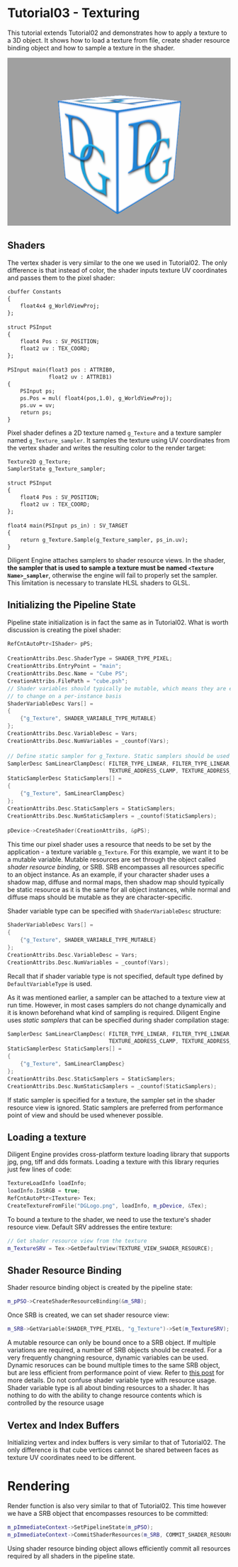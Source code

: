 # Tutorial03 - Texturing

This tutorial extends Tutorial02 and demonstrates how to apply a texture to a 3D object. It shows how to load a texture 
from file, create shader resource binding object and how to sample a texture in the shader.

![](Screenshot.png)

## Shaders

The vertex shader is very similar to the one we used in Tutorial02. The only difference is that instead of color,
the shader inputs texture UV coordinates and passes them to the pixel shader:

```hlsl
cbuffer Constants
{
    float4x4 g_WorldViewProj;
};

struct PSInput 
{ 
    float4 Pos : SV_POSITION; 
    float2 uv : TEX_COORD; 
};

PSInput main(float3 pos : ATTRIB0, 
             float2 uv : ATTRIB1) 
{
    PSInput ps; 
    ps.Pos = mul( float4(pos,1.0), g_WorldViewProj);
    ps.uv = uv;
    return ps;
}
```

Pixel shader defines a 2D texture named `g_Texture` and a texture sampler named `g_Texture_sampler`. It samples
the texture using UV coordinates from the vertex shader and writes the resulting color to the render target:

```hlsl
Texture2D g_Texture;
SamplerState g_Texture_sampler;

struct PSInput 
{ 
    float4 Pos : SV_POSITION; 
    float2 uv : TEX_COORD; 
};

float4 main(PSInput ps_in) : SV_TARGET
{
    return g_Texture.Sample(g_Texture_sampler, ps_in.uv); 
}
```

Diligent Engine attaches samplers to shader resource views. In the shader,
**the sampler that is used to sample a texture must be named `<Texture Name>_sampler`**, otherwise
the engine will fail to properly set the sampler. This limitation is necessary to translate HLSL shaders 
to GLSL.

## Initializing the Pipeline State

Pipeline state initialization is in fact the same as in Tutorial02. What is worth discussion is 
creating the pixel shader:

```cpp
RefCntAutoPtr<IShader> pPS;
       
CreationAttribs.Desc.ShaderType = SHADER_TYPE_PIXEL;
CreationAttribs.EntryPoint = "main";
CreationAttribs.Desc.Name = "Cube PS";
CreationAttribs.FilePath = "cube.psh";
// Shader variables should typically be mutable, which means they are expected
// to change on a per-instance basis
ShaderVariableDesc Vars[] = 
{
    {"g_Texture", SHADER_VARIABLE_TYPE_MUTABLE}
};
CreationAttribs.Desc.VariableDesc = Vars;
CreationAttribs.Desc.NumVariables = _countof(Vars);

// Define static sampler for g_Texture. Static samplers should be used whenever possible
SamplerDesc SamLinearClampDesc( FILTER_TYPE_LINEAR, FILTER_TYPE_LINEAR, FILTER_TYPE_LINEAR, 
                                TEXTURE_ADDRESS_CLAMP, TEXTURE_ADDRESS_CLAMP, TEXTURE_ADDRESS_CLAMP);
StaticSamplerDesc StaticSamplers[] = 
{
    {"g_Texture", SamLinearClampDesc}
};
CreationAttribs.Desc.StaticSamplers = StaticSamplers;
CreationAttribs.Desc.NumStaticSamplers = _countof(StaticSamplers);

pDevice->CreateShader(CreationAttribs, &pPS);
```

This time our pixel shader uses a resource that needs to be set by the application - 
a texture variable `g_Texture`. For this example, we want it to be a mutable variable.
Mutable resources are set through the object called *shader resource binding*, or SRB. SRB
encompasses all resources specific to an object instance. As an example, if your character shader uses 
a shadow map, diffuse and normal maps, then shadow map should typically be static resource as
it is the same for all object instances, while normal and diffuse maps should be mutable as
they are character-specific.

Shader variable type can be specified with `ShaderVariableDesc` structure:

```cpp
ShaderVariableDesc Vars[] = 
{
    {"g_Texture", SHADER_VARIABLE_TYPE_MUTABLE}
};
CreationAttribs.Desc.VariableDesc = Vars;
CreationAttribs.Desc.NumVariables = _countof(Vars);
```

Recall that if shader variable type is not specified, default type defined by `DefaultVariableType`
is used.

As it was mentioned earlier, a sampler can be attached to a texture view at run time. However, in 
most cases samplers do not change dynamically and it is known beforehand what kind of
sampling is required. Diligent Engine uses *static samplers* that can be specified during shader
compilation stage:

```cpp
SamplerDesc SamLinearClampDesc( FILTER_TYPE_LINEAR, FILTER_TYPE_LINEAR, FILTER_TYPE_LINEAR, 
                                TEXTURE_ADDRESS_CLAMP, TEXTURE_ADDRESS_CLAMP, TEXTURE_ADDRESS_CLAMP);
StaticSamplerDesc StaticSamplers[] = 
{
    {"g_Texture", SamLinearClampDesc}
};
CreationAttribs.Desc.StaticSamplers = StaticSamplers;
CreationAttribs.Desc.NumStaticSamplers = _countof(StaticSamplers);
```

If static sampler is specified for a texture, the sampler set in the shader resource view is ignored.
Static samplers are preferred from performance point of view and should be used whenever possible.

## Loading a texture

Diligent Engine provides cross-platform texture loading library that supports jpg, png, tiff and dds formats.
Loading a texture with this library requries just few lines of code:

```cpp
TextureLoadInfo loadInfo;
loadInfo.IsSRGB = true;
RefCntAutoPtr<ITexture> Tex;
CreateTextureFromFile("DGLogo.png", loadInfo, m_pDevice, &Tex);
```

To bound a texture to the shader, we need to use the texture's shader resource view. Default SRV
addresses the entire texture:

```cpp
// Get shader resource view from the texture
m_TextureSRV = Tex->GetDefaultView(TEXTURE_VIEW_SHADER_RESOURCE);
```

## Shader Resource Binding

Shader resource binding object is created by the pipeline state:

```cpp
m_pPSO->CreateShaderResourceBinding(&m_SRB);
```

Once SRB is created, we can set shader resource view:

```cpp
m_SRB->GetVariable(SHADER_TYPE_PIXEL, "g_Texture")->Set(m_TextureSRV);
```

A mutable resource can only be bound once to a SRB object. If multiple variations are required,
a number of SRB objects should be created. For a very frequently changning resource, dynamic
variables can be used. Dynamic resoruces can be bound multiple times to the same SRB object,
but are less efficient from performance point of view. Refer to 
[this post](http://diligentgraphics.com/2016/03/23/resource-binding-model-in-diligent-engine-2-0/)
for more details.
Do not confuse shader variable type with resource usage. Shader variable type is all about
binding resources to a shader. It has nothing to do with the ability to change resource contents which
is controlled by the resource usage

## Vertex and Index Buffers

Initializing vertex and index buffers is very similar to that of Tutorial02. The only difference
is that cube vertices cannot be shared between faces as texture UV coordinates need to be different.

# Rendering

Render function is also very similar to that of Tutorial02. This time however we have a SRB
object that encompasses resources to be committed:

```cpp
m_pImmediateContext->SetPipelineState(m_pPSO);
m_pImmediateContext->CommitShaderResources(m_SRB, COMMIT_SHADER_RESOURCES_FLAG_TRANSITION_RESOURCES);
```

Using shader resource binding object allows efficiently commit all resources required by all shaders
in the pipeline state.
